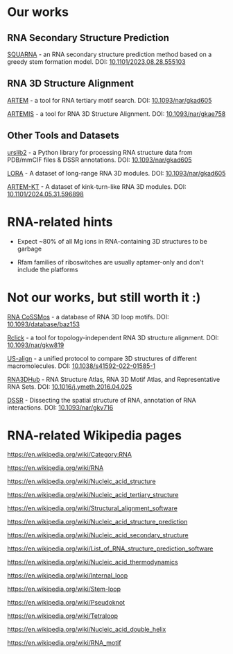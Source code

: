 # Our works

## RNA Secondary Structure Prediction

[SQUARNA](https://github.com/febos/SQUARNA) - an RNA secondary structure prediction method based on a greedy stem formation model. DOI: [10.1101/2023.08.28.555103](https://doi.org/10.1101/2023.08.28.555103)

## RNA 3D Structure Alignment

[ARTEM](https://github.com/david-bogdan-r/ARTEM) - a tool for RNA tertiary motif search. DOI: [10.1093/nar/gkad605](https://doi.org/10.1093/nar/gkad605)

[ARTEMIS](https://github.com/david-bogdan-r/ARTEMIS) - a tool for RNA 3D Structure Alignment. DOI: [10.1093/nar/gkae758](https://doi.org/10.1093/nar/gkae758)

## Other Tools and Datasets

[urslib2](https://github.com/febos/urslib2) - a Python library for processing RNA structure data from PDB/mmCIF files & DSSR annotations. DOI: [10.1093/nar/gkad605](https://doi.org/10.1093/nar/gkad605)

[LORA](https://github.com/febos/LORA) - A dataset of long-range RNA 3D modules. DOI: [10.1093/nar/gkad605](https://doi.org/10.1093/nar/gkad605)

[ARTEM-KT](https://github.com/febos/ARTEM-KT) - A dataset of kink-turn-like RNA 3D modules. DOI: [10.1101/2024.05.31.596898](https://doi.org/10.1101/2024.05.31.596898)

# RNA-related hints

- Expect ~80% of all Mg ions in RNA-containing 3D structures to be garbage

- Rfam families of riboswitches are usually aptamer-only and don't include the platforms

# Not our works, but still worth it :)

[RNA CoSSMos](http://rnacossmos.com/) - a database of RNA 3D loop motifs. DOI: [10.1093/database/baz153](https://doi.org/10.1093/database/baz153)

[Rclick](http://mspc.bii.a-star.edu.sg/minhn/rclick.html) - a tool for topology-independent RNA 3D structure alignment. DOI: [10.1093/nar/gkw819](https://doi.org/10.1093/nar/gkw819)

[US-align](https://zhanggroup.org/US-align/) - a unified protocol to compare 3D structures of different macromolecules. DOI: [10.1038/s41592-022-01585-1](https://doi.org/10.1038/s41592-022-01585-1)

[RNA3DHub](http://rna.bgsu.edu/rna3dhub/) - RNA Structure Atlas, RNA 3D Motif Atlas, and Representative RNA Sets. DOI: [10.1016/j.ymeth.2016.04.025](https://doi.org/10.1016/j.ymeth.2016.04.025)

[DSSR](http://forum.x3dna.org/rna-structures/) - Dissecting the spatial structure of RNA, annotation of RNA interactions. DOI: [10.1093/nar/gkv716](https://doi.org/10.1093/nar/gkv716)

# RNA-related Wikipedia pages

https://en.wikipedia.org/wiki/Category:RNA

https://en.wikipedia.org/wiki/RNA

https://en.wikipedia.org/wiki/Nucleic_acid_structure

https://en.wikipedia.org/wiki/Nucleic_acid_tertiary_structure

https://en.wikipedia.org/wiki/Structural_alignment_software

https://en.wikipedia.org/wiki/Nucleic_acid_structure_prediction

https://en.wikipedia.org/wiki/Nucleic_acid_secondary_structure

https://en.wikipedia.org/wiki/List_of_RNA_structure_prediction_software

https://en.wikipedia.org/wiki/Nucleic_acid_thermodynamics

https://en.wikipedia.org/wiki/Internal_loop

https://en.wikipedia.org/wiki/Stem-loop

https://en.wikipedia.org/wiki/Pseudoknot

https://en.wikipedia.org/wiki/Tetraloop

https://en.wikipedia.org/wiki/Nucleic_acid_double_helix

https://en.wikipedia.org/wiki/RNA_motif



